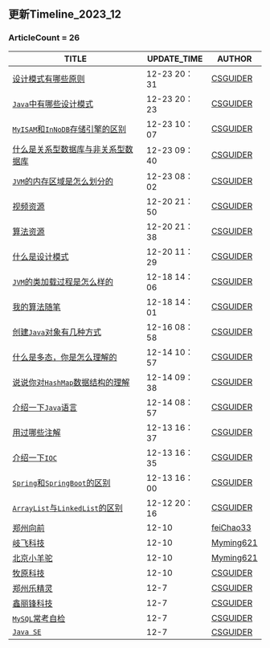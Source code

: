 ## 更新Timeline_2023_12

### ArticleCount = 26

| TITLE                                                        | UPDATE_TIME  | AUTHOR                                    |
| ------------------------------------------------------------ | ------------ | ----------------------------------------- |
| [设计模式有哪些原则](./bagu/设计模式/设计模式有哪些原则.md)  | 12-23 20：31 | [CSGUIDER](https://github.com/WL2O2O)     |
| [`Java`中有哪些设计模式](./bagu/设计模式/Java中有哪些设计模式.md) | 12-23 20：23 | [CSGUIDER](https://github.com/WL2O2O)     |
| [`MyISAM`和`InNoDB`存储引擎的区别](./bagu/MySQL/MyISAM和InNoDB存储引擎的区别.md) | 12-23 10：07 | [CSGUIDER](https://github.com/WL2O2O)     |
| [什么是关系型数据库与非关系型数据库](./bagu/MySQL/什么是关系型数据库与非关系型数据库.md) | 12-23 09：40 | [CSGUIDER](https://github.com/WL2O2O)     |
| [`JVM`的内存区域是怎么划分的](./bagu/JVM/JVM的内存区域.md)   | 12-23 08：02 | [CSGUIDER](https://github.com/WL2O2O)     |
| [视频资源](./Resources/videos.md)                            | 12-20 21：50 | [CSGUIDER](https://github.com/WL2O2O)     |
| [算法资源](./Resources/algo.md)                              | 12-20 21：38 | [CSGUIDER](https://github.com/WL2O2O)     |
| [什么是设计模式](./bagu/设计模式/什么是设计模式.md)          | 12-20 11：29 | [CSGUIDER](https://github.com/WL2O2O)     |
| [`JVM`的类加载过程是怎么样的](./bagu/JVM/JVM的类加载过程是怎么样的.md) | 12-18 14：06 | [CSGUIDER](https://github.com/WL2O2O)     |
| [我的算法随笔](./bagu/Algo/README.md)                        | 12-18 14：01 | [CSGUIDER](https://github.com/WL2O2O)     |
| [创建`Java`对象有几种方式](./bagu/JavaSE/创建Java对象有几种方式.md) | 12-16 08：58 | [CSGUIDER](https://github.com/WL2O2O)     |
| [什么是多态，你是怎么理解的](./bagu/JavaSE/什么是多态，你怎么理解的.md) | 12-14 10：57 | [CSGUIDER](https://github.com/WL2O2O)     |
| [说说你对`HashMap`数据结构的理解](./bagu/JavaSE/说说你对HashMap数据结构的理解.md) | 12-14 09：38 | [CSGUIDER](https://github.com/WL2O2O)     |
| [介绍一下`Java`语言](./bagu/JavaSE/介绍一下Java语言.md)      | 12-14 08：57 | [CSGUIDER](https://github.com/WL2O2O)     |
| [用过哪些注解](./bagu/Spring/用过哪些注解.md)                | 12-13 16：37 | [CSGUIDER](https://github.com/WL2O2O)     |
| [介绍一下`IOC`](./bagu/Spring/介绍一下IOC.md)                | 12-13 16：35 | [CSGUIDER](https://github.com/WL2O2O)     |
| [`Spring`和`SpringBoot`的区别](./bagu/Spring/Spring和SpringBoot的区别.md) | 12-13 16：00 | [CSGUIDER](https://github.com/WL2O2O)     |
| [`ArrayList`与`LinkedList`的区别](./bagu/collections/ArrayList与LinkedList区别.md) | 12-12 20：16 | [CSGUIDER](https://github.com/WL2O2O)     |
| [郑州向前](./mianjing/xq.md)                                 | 12-10        | [feiChao33](https://github.com/feiChao33) |
| [岐飞科技](./mianjing/qfkj.md)                               | 12-10        | [Myming621](https://github.com/Myming621) |
| [北京小羊驼](./mianjing/xyt.md)                              | 12-10        | [Myming621](https://github.com/Myming621) |
| [牧原科技](./mianjing/muyuan.md)                             | 12-10        | [CSGUIDER](https://github.com/WL2O2O)     |
| [郑州乐精灵](./mianjing/ljl.md)                              | 12-7         | [CSGUIDER](https://github.com/WL2O2O)     |
| [鑫丽锋科技](./mianjing/xlf.md)                              | 12-7         | [CSGUIDER](https://github.com/WL2O2O)     |
| [`MySQL`常考自检](./bagu/MySQL自查版.md)                     | 12-7         | [CSGUIDER](https://github.com/WL2O2O)     |
| [`Java SE`](./bagu/JavaSE/README.md)                         | 12-7         | [CSGUIDER](https://github.com/WL2O2O)     |





<!--[介绍一下 JDK、JRE 和 JVM](./bagu/JavaSE/JDK和JRE和JVM三者的关系.md)-->

<!--[说说 String、StringBuilder 和 StringBuffer](./bagu/JavaSE/介绍一下String、StringBuilder和StringBuffer.md)-->



<!--  - [JVM 是如何创建对象的](./bagu/JVM/JVM是如何创建对象的.md)-->
<!--  - [JVM 是如何实现的平台无关](./bagu/JVM/JVM是如何实现的平台无关.md)-->
<!-- - [JVM 有哪些垃圾回收算法](./bagu/JVM/JVM有哪些垃圾回收算法.md)-->



<!-- - [JUC](./bagu/JUC/README.md)-->
<!--  - [什么是 Java 内存模型](./bagu/JUC/什么是Java内存模型.md)-->
<!--  - [什么是 ThreadLocal](./bagu/JUC/什么是ThreadLocal.md)-->
<!--  - [什么是死锁](./bagu/JUC/什么是死锁.md)-->
<!--  - [什么是线程池](./bagu/JUC/什么是线程池.md)-->



<!--  - [介绍一下 AOP](./bagu/Spring/介绍一下AOP.md)-->

